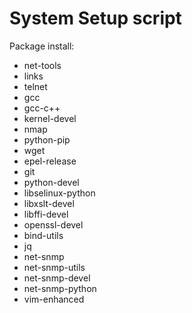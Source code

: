 

# System Setup script #

Package install:
- net-tools
- links
- telnet
- gcc
- gcc-c++
- kernel-devel
- nmap
- python-pip
- wget
- epel-release
- git 
- python-devel 
- libselinux-python 
- libxslt-devel 
- libffi-devel 
- openssl-devel 
- bind-utils 
- jq 
- net-snmp 
- net-snmp-utils 
- net-snmp-devel 
- net-snmp-python 
- vim-enhanced
